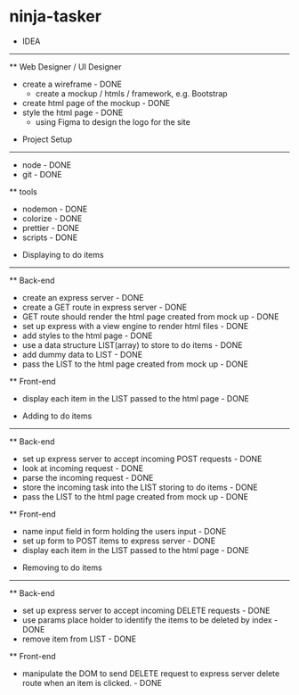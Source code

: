 # ninja-tasker

- IDEA

---

\*\* Web Designer / UI Designer

- create a wireframe - DONE
  - create a mockup / htmls / framework, e.g. Bootstrap
- create html page of the mockup - DONE
- style the html page - DONE
  - using Figma to design the logo for the site

* Project Setup

---

- node - DONE
- git - DONE

\*\* tools

- nodemon - DONE
- colorize - DONE
- prettier - DONE
- scripts - DONE

* Displaying to do items

---

\*\* Back-end

- create an express server - DONE
- create a GET route in express server - DONE
- GET route should render the html page created from mock up - DONE
- set up express with a view engine to render html files - DONE
- add styles to the html page - DONE
- use a data structure LIST(array) to store to do items - DONE
- add dummy data to LIST - DONE
- pass the LIST to the html page created from mock up - DONE

\*\* Front-end

- display each item in the LIST passed to the html page - DONE

* Adding to do items

---

\*\* Back-end

- set up express server to accept incoming POST requests - DONE
- look at incoming request - DONE
- parse the incoming request - DONE
- store the incoming task into the LIST storing to do items - DONE
- pass the LIST to the html page created from mock up - DONE

\*\* Front-end

- name input field in form holding the users input - DONE
- set up form to POST items to express server - DONE
- display each item in the LIST passed to the html page - DONE

* Removing to do items

---

\*\* Back-end

- set up express server to accept incoming DELETE requests - DONE
- use params place holder to identify the items to be deleted by index - DONE
- remove item from LIST - DONE

\*\* Front-end

- manipulate the DOM to send DELETE request to express server delete route when an item is clicked. - DONE
